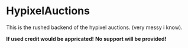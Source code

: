 # HypixelAuctions

This is the rushed backend of the hypixel auctions. (very messy i know).

**If used credit would be appricated!**
**No support will be provided!**

